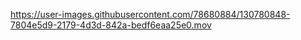 https://user-images.githubusercontent.com/78680884/130780848-7804e5d9-2179-4d3d-842a-bedf6eaa25e0.mov

